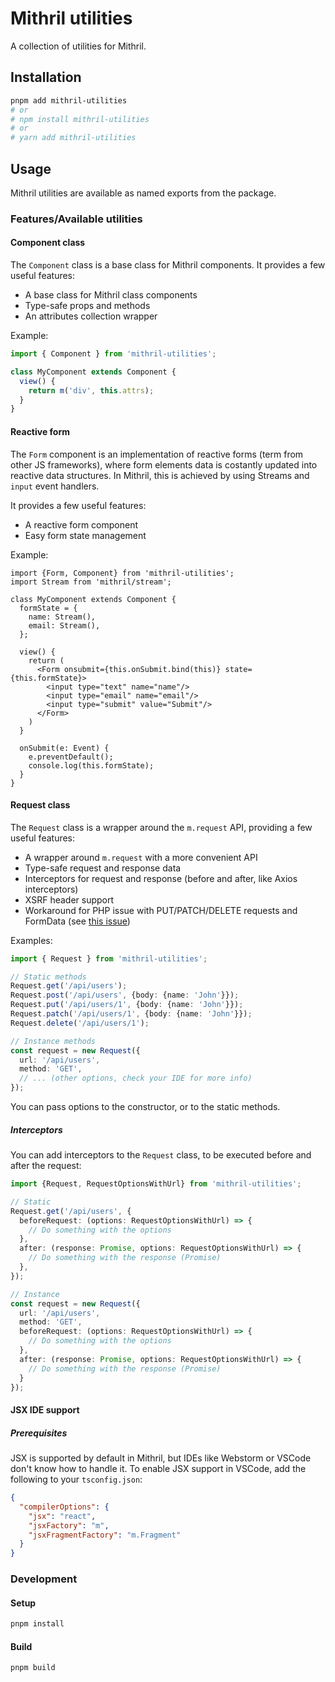 # Mithril utilities
A collection of utilities for Mithril.

## Installation

```bash
pnpm add mithril-utilities
# or
# npm install mithril-utilities
# or
# yarn add mithril-utilities
```

## Usage
Mithril utilities are available as named exports from the package.

### Features/Available utilities
#### Component class
The `Component` class is a base class for Mithril components. It provides a few useful features:
- A base class for Mithril class components
- Type-safe props and methods
- An attributes collection wrapper

Example:
```ts
import { Component } from 'mithril-utilities';

class MyComponent extends Component {
  view() {
    return m('div', this.attrs);
  }
}
```

#### Reactive form
The `Form` component is an implementation of reactive forms (term from other JS frameworks),
where form elements data is costantly updated into reactive data structures.
In Mithril, this is achieved by using Streams and `input` event handlers.

It provides a few useful features:
- A reactive form component
- Easy form state management

Example:

```tsx
import {Form, Component} from 'mithril-utilities';
import Stream from 'mithril/stream';

class MyComponent extends Component {
  formState = {
    name: Stream(),
    email: Stream(),
  };

  view() {
    return (
      <Form onsubmit={this.onSubmit.bind(this)} state={this.formState}>
        <input type="text" name="name"/>
        <input type="email" name="email"/>
        <input type="submit" value="Submit"/>
      </Form>
    )
  }
  
  onSubmit(e: Event) {
    e.preventDefault();
    console.log(this.formState);
  }
}
```

#### Request class
The `Request` class is a wrapper around the `m.request` API, providing a few useful features:
- A wrapper around `m.request` with a more convenient API
- Type-safe request and response data
- Interceptors for request and response (before and after, like Axios interceptors)
- XSRF header support
- Workaround for PHP issue with PUT/PATCH/DELETE requests and FormData (see [this issue](https://bugs.php.net/bug.php?id=55815))

Examples:
```ts
import { Request } from 'mithril-utilities';

// Static methods
Request.get('/api/users');
Request.post('/api/users', {body: {name: 'John'}});
Request.put('/api/users/1', {body: {name: 'John'}});
Request.patch('/api/users/1', {body: {name: 'John'}});
Request.delete('/api/users/1');

// Instance methods
const request = new Request({
  url: '/api/users',
  method: 'GET',
  // ... (other options, check your IDE for more info)
});
```
You can pass options to the constructor, or to the static methods.

##### Interceptors
You can add interceptors to the `Request` class, to be executed before and after the request:

```ts
import {Request, RequestOptionsWithUrl} from 'mithril-utilities';

// Static
Request.get('/api/users', {
  beforeRequest: (options: RequestOptionsWithUrl) => {
    // Do something with the options
  },
  after: (response: Promise, options: RequestOptionsWithUrl) => {
    // Do something with the response (Promise)
  },
});

// Instance
const request = new Request({
  url: '/api/users',
  method: 'GET',
  beforeRequest: (options: RequestOptionsWithUrl) => {
    // Do something with the options
  },
  after: (response: Promise, options: RequestOptionsWithUrl) => {
    // Do something with the response (Promise)
  }
});
```

#### JSX IDE support
##### Prerequisites
JSX is supported by default in Mithril, but IDEs like Webstorm or VSCode don't know how to handle it.
To enable JSX support in VSCode, add the following to your `tsconfig.json`:
```json
{
  "compilerOptions": {
    "jsx": "react",
    "jsxFactory": "m",
    "jsxFragmentFactory": "m.Fragment"
  }
}
```


### Development
#### Setup
```bash
pnpm install
```

#### Build
```bash
pnpm build
```
